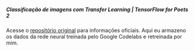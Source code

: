 ##### Classificação de imagens com Transfer Learning | TensorFlow for Poets 2

Acesse o [repositório original](https://github.com/googlecodelabs/tensorflow-for-poets-2) para informações oficiais.
Aqui eu armazeno os dados da rede neural treinada pelo Google Codelabs e retreinada por mim.

